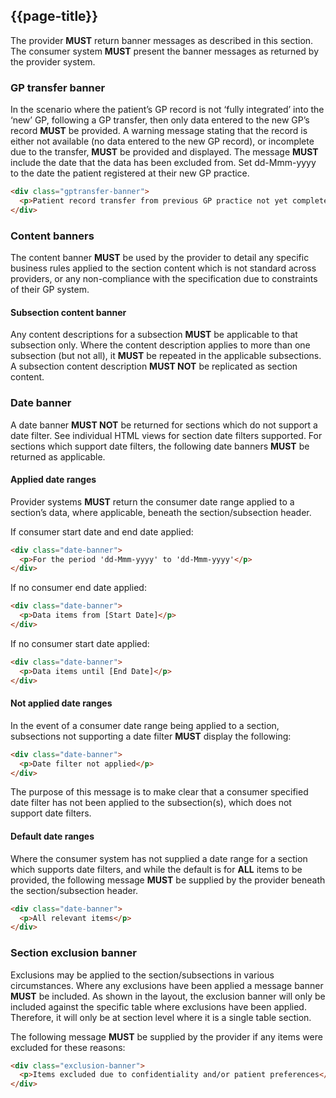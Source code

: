 ## {{page-title}}

The provider **MUST** return banner messages as described in this section. The consumer system **MUST** present the banner messages as returned by the provider system.

### GP transfer banner

In the scenario where the patient’s GP record is not ‘fully integrated’ into the ‘new’ GP, following a GP transfer, then only data entered to the new GP’s record **MUST** be provided. A warning message stating that the record is either not available (no data entered to the new GP record), or incomplete due to the transfer, **MUST** be provided and displayed. The message **MUST** include the date that the data has been excluded from. Set dd-Mmm-yyyy to the date the patient registered at their new GP practice.

```html
<div class="gptransfer-banner">
  <p>Patient record transfer from previous GP practice not yet complete; information recorded before dd-Mmm-yyyy may be missing</p>
</div>
```
### Content banners

The content banner **MUST** be used by the provider to detail any specific business rules applied to the section content which is not standard across providers, or any non-compliance with the specification due to constraints of their GP system.

#### Subsection content banner

Any content descriptions for a subsection **MUST** be applicable to that subsection only. Where the content description applies to more than one subsection (but not all), it **MUST** be repeated in the applicable subsections. A subsection content description **MUST NOT** be replicated as section content.

### Date banner

A date banner **MUST NOT** be returned for sections which do not support a date filter. See individual HTML views for section date filters supported. For sections which support date filters, the following date banners **MUST** be returned as applicable.

#### Applied date ranges

Provider systems **MUST** return the consumer date range applied to a section’s data, where applicable, beneath the section/subsection header.

If consumer start date and end date applied:

```html
<div class="date-banner">
  <p>For the period 'dd-Mmm-yyyy' to 'dd-Mmm-yyyy'</p>
</div>
```
If no consumer end date applied:

```html
<div class="date-banner">
  <p>Data items from [Start Date]</p>
</div>
```

If no consumer start date applied:

```html
<div class="date-banner">
  <p>Data items until [End Date]</p> 
</div>
```

#### Not applied date ranges

In the event of a consumer date range being applied to a section, subsections not supporting a date filter **MUST** display the following:

```html
<div class="date-banner">
  <p>Date filter not applied</p> 
</div>
```
The purpose of this message is to make clear that a consumer specified date filter has not been applied to the subsection(s), which does not support date filters.

#### Default date ranges

Where the consumer system has not supplied a date range for a section which supports date filters, and while the default is for **ALL** items to be provided, the following message **MUST** be supplied by the provider beneath the section/subsection header.

```html
<div class="date-banner">
  <p>All relevant items</p>
</div>
```

### Section exclusion banner

Exclusions may be applied to the section/subsections in various circumstances. Where any exclusions have been applied a message banner **MUST** be included. As shown in the layout, the exclusion banner will only be included against the specific table where exclusions have been applied. Therefore, it will only be at section level where it is a single table section.

The following message **MUST** be supplied by the provider if any items were excluded for these reasons:

```html
<div class="exclusion-banner">
  <p>Items excluded due to confidentiality and/or patient preferences</p>
</div>
```